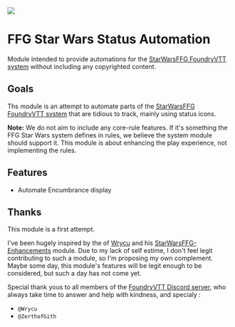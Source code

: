 ![](https://img.shields.io/badge/Foundry-v12-informational)

<!--- Downloads @ Latest Badge -->
<!--- replace <user>/<repo> with your username/repository -->
<!--- ![Latest Release Download Count](https://img.shields.io/github/downloads/<user>/<repo>/latest/module.zip) -->

<!--- Forge Bazaar Install % Badge -->
<!--- replace <your-module-name> with the `name` in your manifest -->
<!--- ![Forge Installs](https://img.shields.io/badge/dynamic/json?label=Forge%20Installs&query=package.installs&suffix=%25&url=https%3A%2F%2Fforge-vtt.com%2Fapi%2Fbazaar%2Fpackage%2F<your-module-name>&colorB=4aa94a) -->

# FFG Star Wars Status Automation

Module intended to provide automations for the [StarWarsFFG FoundryVTT system](https://github.com/StarWarsFoundryVTT/StarWarsFFG) without including any copyrighted content.

## Goals

Ths module is an attempt to automate parts of the [StarWarsFFG FoundryVTT system](https://github.com/StarWarsFoundryVTT/StarWarsFFG) that are tidious to track, mainly using status icons.

**Note:** We do not aim to include any core-rule features. If it's something the FFG Star Wars system defines in rules, we believe the system module should support it. This module is about enhancing the play experience, not implementing the rules.

## Features

- Automate Encumbrance display

## Thanks

This module is a first attempt.

I've been hugely inspired by the of [Wrycu](https://github.com/wrycu) and his [StarWarsFFG-Enhancements](https://github.com/wrycu/StarWarsFFG-Enhancements) module. Due to my lack of self estime, I don't feel legit contributing to such a module, so I'm proposing my own complement. Maybe some day, this module's features will be legit enough to be considered, but such a day has not come yet.

Special thank yous to all members of the [FoundryVTT Discord server](https://discord.gg/foundryvtt), who always take time to answer and help with kindness, and specialy :

- `@Wrycu`
- `@ZerthofGith`
